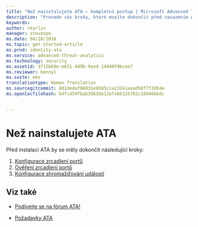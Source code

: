 ```yaml
---
title: "Než nainstalujete ATA – kompletní postup | Microsoft Advanced Threat Analytics"
description: "Provede vás kroky, které musíte dokončit před nasazením ATA."
keywords: 
author: rkarlin
manager: stevenpo
ms.date: 04/28/2016
ms.topic: get-started-article
ms.prod: identity-ata
ms.service: advanced-threat-analytics
ms.technology: security
ms.assetid: 3715b69e-e631-449b-9aed-144d0f9bcee7
ms.reviewer: bennyl
ms.suite: ems
translationtype: Human Translation
ms.sourcegitcommit: 8d1dedaf86031e8585cca23241aead58f7f3db4e
ms.openlocfilehash: b4fc459fbab3d63de12efebb125762c18946bbdc


---
```


# Než nainstalujete ATA

Před instalací ATA by se měly dokončit následující kroky:

1. [Konfigurace zrcadlení portů](configure-port-mirroring.md)
2. [Ověření zrcadlení portů](validate-port-mirroring.md)
3. [Konfigurace shromažďování událostí](configure-event-collection.md)



## Viz také

- [Podívejte se na fórum ATA!](https://social.technet.microsoft.com/Forums/security/home?forum=mata)

- [Požadavky ATA](/advanced-threat-analytics/plan-design/ata-prerequisites)




<!--HONumber=Jun16_HO4-->


